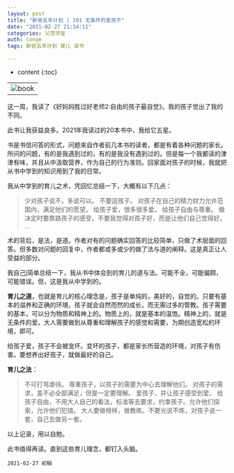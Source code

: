 ```yaml
---
layout: post
title: "新爸五年计划 | 191 无条件的爱孩子"
date: "2021-02-27 21:34:11"
categories: 父范学堂
auth: conge
tags: 新爸五年计划 育儿 读书

---
```

* content
{:toc}


||
|----|
|![book](https://img9.doubanio.com/view/subject/l/public/s28960928.jpg)|


这一周，我读了《好妈妈胜过好老师2:自由的孩子最自觉》。我的孩子觉出了我的不同。

此书让我获益良多。2021年我读过的20本书中，我给它五星。

书是书信问答的形式，问题来自作者前几本书的读者，都是有着各种问题的家长。所问的问题，有的是我遇到过的，有的是我没有遇到过的。但是每一个我都读的津津有味，并且从中汲取营养，作为自己的行为准则。回家面对孩子的时候，我就把从书中学到的知识用到了我的日常。

我从中学到的育儿之术，凭回忆总结一下，大概有以下几点：

> 少对孩子说不，多说可以。
> 不要逗孩子。
> 对孩子在自己的精力财力允许范围内，满足他们的愿望。
> 给孩子爱，很多很多爱。
> 给孩子自由与尊重。
> 做决定时要靠路孩子的感受，不要我觉得对孩子好，而是让他们自己觉得好。
> ...





术的背后，是法，是道。作者对有的问题确实回答的比较简单，只做了术层面的回答。但多数对问题的回复中，作者都或多或少的做了法与道的阐释。这是真正让人受益的部分。

我自己j简单总结一下，我从书中体会到的育儿的道与法。可能不全，可能偏颇，可能错误。但，这是我从中学到的。

__育儿之道__，也就是育儿的核心理念是，孩子是单纯的，美好的，自觉的。只要有基本的滋养和正确的环境，孩子就会自然而然的成长，而无需过多的管教。孩子需要的基本，可以分为物质和精神上的。物质上的，就是基本的温饱。精神上的，就是无条件的爱。大人需要做到从尊重和理解孩子的感觉和需要，为期创造宽松的环境，即可。

给孩子爱，孩子不会被宠坏。变坏的孩子，都是家长所营造的环境，对孩子有伤害。要想养出好孩子，就做最好的自己。

__育儿之法__：
> 不可打骂虐待。
> 尊重孩子，以孩子的需要为中心去理解他们。
> 对孩子的需求，虽不必全部满足，但是一定要理解。
> 爱孩子，并让孩子感受到爱。
> 给孩子自由，不用大人自己的看法，标准等去要求，约束孩子。允许他们探索，允许他们犯错。
> 大人要做榜样，做教练。不要光说不练，对孩子说一套，自己去做另一套。

以上记录，用以自勉。

此书值得再读。直到这些育儿理念，都钉入头脑。

```
2021-02-27 初稿
```

